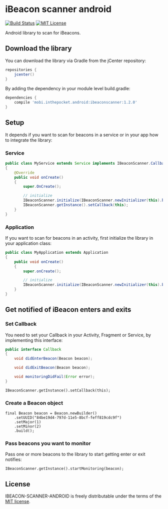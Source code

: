 # iBeacon scanner android #

[![Build Status](https://travis-ci.org/inthepocket/ibeacon-scanner-android.svg?branch=master)](https://travis-ci.org/inthepocket/ibeacon-scanner-android)
[![MIT License][license-image]][license-url]

Android library to scan for iBeacons.

## Download the library ##

You can download the library via Gradle from the jCenter repository:

```gradle
repositories {
    jcenter()
}
```

By adding the dependency in your module level build.gradle:

```gradle
dependencies {
    compile 'mobi.inthepocket.android:ibeaconscanner:1.2.0'
}
```

## Setup ##

It depends if you want to scan for beacons in a service or in your app how to integrate the library:

### Service ###

```java
public class MyService extends Service implements IBeaconScanner.Callback
{
    @Override
    public void onCreate()
    {
        super.OnCreate();

        // initialize
        IBeaconScanner.initialize(IBeaconScanner.newInitializer(this).build());
        IBeaconScanner.getInstance().setCallback(this);
    }
}
```

### Application ###

If you want to scan for beacons in an activity, first initialize the library in your application class:

```java
public class MyApplication extends Application
{
    public void onCreate()
    {
        super.onCreate();

        // initialize
        IBeaconScanner.initialize(IBeaconScanner.newInitializer(this).build());
    }
}
```

## Get notified of iBeacon enters and exits ##

### Set Callback ###

You need to set your Callback in your Activity, Fragment or Service, by implementing this interface:


```java
public interface Callback
{
    void didEnterBeacon(Beacon beacon);

    void didExitBeacon(Beacon beacon);

    void monitoringDidFail(Error error);
}
```


```
IBeaconScanner.getInstance().setCallback(this);
```

### Create a Beacon object ###


```
final Beacon beacon = Beacon.newBuilder()
    .setUUID("84be19d4-797d-11e5-8bcf-feff819cdc9f")
    .setMajor(1)
    .setMinor(2)
    .build();
```

### Pass beacons you want to monitor ###

Pass one or more beacons to the library to start getting enter or exit notifies:

```
IBeaconScanner.getInstance().startMonitoring(beacon);
```

## License

IBEACON-SCANNER-ANDROID is freely distributable under the terms of the [MIT license](https://github.com/inthepocket/ibeacon-scanner-android/blob/master/LICENSE.md).

[license-image]: http://img.shields.io/badge/license-MIT-blue.svg?style=flat
[license-url]: https://github.com/inthepocket/ibeacon-scanner-android/blob/master/LICENSE.md
